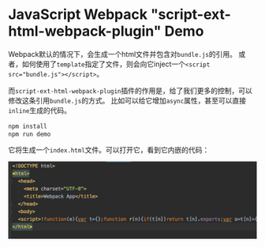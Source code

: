 JavaScript Webpack "script-ext-html-webpack-plugin" Demo
========================================================

Webpack默认的情况下，会生成一个html文件并包含对`bundle.js`的引用。
或者，如何使用了`template`指定了文件，则会向它inject一个`<script src="bundle.js"></script>`。

而`script-ext-html-webpack-plugin`插件的作用是，给了我们更多的控制，可以修改这条引用`bundle.js`的方式。
比如可以给它增加`async`属性，甚至可以直接`inline`生成的代码。

```
npm install
npm run demo
```

它将生成一个`index.html`文件。可以打开它，看到它内嵌的代码：

![demo](./images/demo.jpg)
